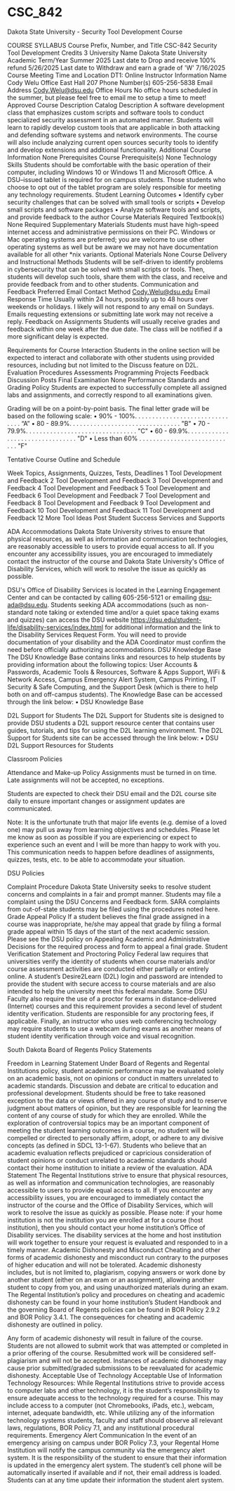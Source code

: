 # CSC_842
Dakota State University - Security Tool Development Course

COURSE SYLLABUS
Course Prefix, Number, and Title
CSC-842 Security Tool Development
Credits
3
University Name
Dakota State University
Academic Term/Year
Summer 2025
Last date to Drop and receive 100% refund
5/26/2025
Last date to Withdraw and earn a grade of 'W'
7/16/2025
Course Meeting Time and Location
DT1: Online 
Instructor Information
Name
Cody Welu
Office
	East Hall 207
Phone Number(s)
605-256-5838
Email Address
	Cody.Welu@dsu.edu
Office Hours
No office hours scheduled in the summer, but please feel free to email me to setup a time to meet!
Approved Course Description
Catalog Description
A software development class that emphasizes custom scripts and software tools to conduct specialized security assessment in an automated manner.  Students will learn to rapidly develop custom tools that are applicable in both attacking and defending software systems and network environments.  The course will also include analyzing current open sources security tools to identify and develop extensions and additional functionality.
Additional Course Information
None
Prerequisites
Course Prerequisite(s)
None
Technology Skills
Students should be comfortable with the basic operation of their computer, including Windows 10 or Windows 11 and Microsoft Office.  A DSU–issued tablet is required for on campus students.  Those students who choose to opt out of the tablet program are solely responsible for meeting any technology requirements.
Student Learning Outcomes
•	Identify cyber security challenges that can be solved with small tools or scripts
•	Develop small scripts and software packages
•	Analyze software tools and scripts, and provide feedback to the author
Course Materials
Required Textbook(s)
None
Required Supplementary Materials
Students must have high-speed internet access and administrative permissions on their PC. Windows or Mac operating systems are preferred; you are welcome to use other operating systems as well but be aware we may not have documentation available for all other *nix variants.
Optional Materials
None
Course Delivery and Instructional Methods
Students will be self-driven to identify problems in cybersecurity that can be solved with small scripts or tools. Then, students will develop such tools, share them with the class, and receive and provide feedback from and to other students.
Communication and Feedback
Preferred Email Contact Method
Cody.Welu@dsu.edu
Email Response Time
Usually within 24 hours, possibly up to 48 hours over weekends or holidays.
I likely will not respond to any email on Sundays. Emails requesting extensions or submitting late work may not receive a reply.
Feedback on Assignments
Students will usually receive grades and feedback within one week after the due date. The class will be notified if a more significant delay is expected.

Requirements for Course Interaction
Students in the online section will be expected to interact and collaborate with other students using provided resources, including but not limited to the Discuss feature on D2L.
Evaluation Procedures
Assessments
Programming Projects
Feedback Discussion Posts
Final Examination
None
Performance Standards and Grading Policy
Students are expected to successfully complete all assigned labs and assignments, and correctly respond to all examinations given.

Grading will be on a point-by-point basis. The final letter grade will be based on the following scale: 
•	90% - 100%. . . . . . . . . . . . . . . . . . . . . . . . . . . . . . . “A” 
•	80 - 89.9%. . . . . . . . . . . . . . . . . . . . . . . . . . . . . . . . "B" 
•	70 - 79.9%. . . . . . . . . . . . . . . . . . . . . . . . . . . . . . . . "C" 
•	60 - 69.9%. . . . . . . . . . . . . . . . . . . . . . . . . . . . . . . . "D" 
•	Less than 60% . . . . . . . . . . . . . . . . . . . . . . . . . . . .  "F"

 
Tentative Course Outline and Schedule

Week	Topics, Assignments, Quizzes, Tests, Deadlines
1	Tool Development and Feedback
2	Tool Development and Feedback
3	Tool Development and Feedback
4	Tool Development and Feedback
5	Tool Development and Feedback
6	Tool Development and Feedback
7	Tool Development and Feedback
8	Tool Development and Feedback
9	Tool Development and Feedback
10	Tool Development and Feedback
11	Tool Development and Feedback
12	More Tool Ideas Post
Student Success Services and Supports

ADA Accommodations
Dakota State University strives to ensure that physical resources, as well as information and communication technologies, are reasonably accessible to users to provide equal access to all. If you encounter any accessibility issues, you are encouraged to immediately contact the instructor of the course and Dakota State University's Office of Disability Services, which will work to resolve the issue as quickly as possible.

DSU's Office of Disability Services is located in the Learning Engagement Center and can be contacted by calling 605-256-5121 or emailing dsu-ada@dsu.edu. Students seeking ADA accommodations (such as non-standard note taking or extended time and/or a quiet space taking exams and quizzes) can access the DSU website https://dsu.edu/student-life/disability-services/index.html for additional information and the link to the Disability Services Request Form. You will need to provide documentation of your disability and the ADA Coordinator must confirm the need before officially authorizing accommodations.
DSU Knowledge Base
The DSU Knowledge Base contains links and resources to help students by providing information about the following topics: User Accounts & Passwords, Academic Tools & Resources, Software & Apps Support, WiFi & Network Access, Campus Emergency Alert System, Campus Printing, IT Security & Safe Computing, and the Support Desk (which is there to help both on and off-campus students). The Knowledge Base can be accessed through the link below:
•	DSU Knowledge Base

D2L Support for Students
The D2L Support for Students site is designed to provide DSU students a D2L support resource center that contains user guides, tutorials, and tips for using the D2L learning environment. The D2L Support for Students site can be accessed through the link below:
•	DSU D2L Support Resources for Students

Classroom Policies

Attendance and Make-up Policy
Assignments must be turned in on time. Late assignments will not be accepted, no exceptions.

Students are expected to check their DSU email and the D2L course site daily to ensure important changes or assignment updates are communicated.

Note: It is the unfortunate truth that major life events (e.g. demise of a loved one) may pull us away from learning objectives and schedules. Please let me know as soon as possible if you are experiencing or expect to experience such an event and I will be more than happy to work with you. This communication needs to happen before deadlines of assignments, quizzes, tests, etc. to be able to accommodate your situation. 

DSU Policies

Complaint Procedure
Dakota State University seeks to resolve student concerns and complaints in a fair and prompt manner. Students may file a complaint using the DSU Concerns and Feedback form.  SARA complaints from out-of-state students may be filed using the procedures noted here.
Grade Appeal Policy
If a student believes the final grade assigned in a course was inappropriate, he/she may appeal that grade by filing a formal grade appeal within 15 days of the start of the next academic session. Please see the DSU policy on Appealing Academic and Administrative Decisions for the required process and form to appeal a final grade.
Student Verification Statement and Proctoring Policy
Federal law requires that universities verify the identity of students when course materials and/or course assessment activities are conducted either partially or entirely online. A student’s Desire2Learn (D2L) login and password are intended to provide the student with secure access to course materials and are also intended to help the university meet this federal mandate. Some DSU Faculty also require the use of a proctor for exams in distance-delivered (Internet) courses and this requirement provides a second level of student identity verification. Students are responsible for any proctoring fees, if applicable. Finally, an instructor who uses web conferencing technology may require students to use a webcam during exams as another means of student identity verification through voice and visual recognition.

South Dakota Board of Regents Policy Statements

Freedom in Learning Statement
Under Board of Regents and Regental Institutions policy, student academic performance may be evaluated solely on an academic basis, not on opinions or conduct in matters unrelated to academic standards. Discussion and debate are critical to education and professional development. Students should be free to take reasoned exception to the data or views offered in any course of study and to reserve judgment about matters of opinion, but they are responsible for learning the content of any course of study for which they are enrolled. While the exploration of controversial topics may be an important component of meeting the student learning outcomes in a course, no student will be compelled or directed to personally affirm, adopt, or adhere to any divisive concepts (as defined in SDCL 13-1-67). Students who believe that an academic evaluation reflects prejudiced or capricious consideration of student opinions or conduct unrelated to academic standards should contact their home institution to initiate a review of the evaluation.
ADA Statement
The Regental Institutions strive to ensure that physical resources, as well as information and communication technologies, are reasonably accessible to users to provide equal access to all. If you encounter any accessibility issues, you are encouraged to immediately contact the instructor of the course and the Office of Disability Services, which will work to resolve the issue as quickly as possible. Please note: if your home institution is not the institution you are enrolled at for a course (host institution), then you should contact your home institution’s Office of Disability services. The disability services at the home and host institution will work together to ensure your request is evaluated and responded to in a timely manner.
Academic Dishonesty and Misconduct
Cheating and other forms of academic dishonesty and misconduct run contrary to the purposes of higher education and will not be tolerated. Academic dishonesty includes, but is not limited to, plagiarism, copying answers or work done by another student (either on an exam or an assignment), allowing another student to copy from you, and using unauthorized materials during an exam. The Regental Institution’s policy and procedures on cheating and academic dishonesty can be found in your home institution’s Student Handbook and the governing Board of Regents policies can be found in BOR Policy 2.9.2 and BOR Policy 3.4.1. The consequences for cheating and academic dishonesty are outlined in policy. 

Any form of academic dishonesty will result in failure of the course. Students are not allowed to submit work that was attempted or completed in a prior offering of the course. Resubmitted work will be considered self-plagiarism and will not be accepted. Instances of academic dishonesty may cause prior submitted/graded submissions to be reevaluated for academic dishonesty.
Acceptable Use of Technology
Acceptable Use of Information Technology Resources: While Regental Institutions strive to provide access to computer labs and other technology, it is the student’s responsibility to ensure adequate access to the technology required for a course. This may include access to a computer (not Chromebooks, iPads, etc.), webcam, internet, adequate bandwidth, etc. While utilizing any of the information technology systems students, faculty and staff should observe all relevant laws, regulations, BOR Policy 7.1, and any institutional procedural requirements.
Emergency Alert Communication
In the event of an emergency arising on campus under BOR Policy 7.3, your Regental Home Institution will notify the campus community via the emergency alert system. It is the responsibility of the student to ensure that their information is updated in the emergency alert system. The student’s cell phone will be automatically inserted if available and if not, their email address is loaded. Students can at any time update their information the student alert system. 

